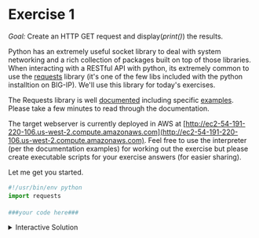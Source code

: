 # Exercise 1

_Goal:_ Create an HTTP GET request and display(_print()_) the results.

Python has an extremely useful socket library to deal with system networking and a rich collection of packages built on top of those libraries. When interacting with a RESTful API with python, its extremely common to use the [requests](https://github.com/requests/requests) library (it's one of the few libs included with the python installtion on BIG-IP). We'll use this library for today's exercises.

The Requests library is well [documented](http://docs.python-requests.org/en/master/) including specific [examples](http://docs.python-requests.org/en/master/user/quickstart/#make-a-request). Please take a few minutes to read through the documentation.

The target webserver is currently deployed in AWS at [http://ec2-54-191-220-106.us-west-2.compute.amazonaws.com](http://ec2-54-191-220-106.us-west-2.compute.amazonaws.com). Feel free to use the interpreter (per the documentation examples) for working out the exercise but please create executable scripts for your exercise answers (for easier sharing).

Let me get you started.

```python
#!/usr/bin/env python
import requests

###your code here###
```

<details><summary>Interactive Solution</summary>
<p>

![Exercise1](./gifs/pyExercise1.gif)
      
</p>
</details>


